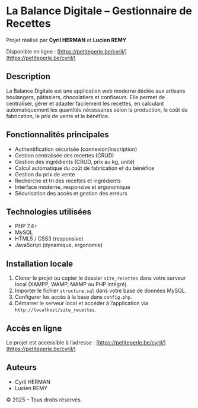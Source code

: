 # La Balance Digitale – Gestionnaire de Recettes

Projet réalisé par **Cyril HERMAN** et **Lucien REMY**

Disponible en ligne : [https://petiteperle.be/cyril/](https://petiteperle.be/cyril/)

## Description

La Balance Digitale est une application web moderne dédiée aux artisans boulangers, pâtissiers, chocolatiers et confiseurs. Elle permet de centraliser, gérer et adapter facilement les recettes, en calculant automatiquement les quantités nécessaires selon la production, le coût de fabrication, le prix de vente et le bénéfice.

## Fonctionnalités principales
- Authentification sécurisée (connexion/inscription)
- Gestion centralisée des recettes (CRUD)
- Gestion des ingrédients (CRUD, prix au kg, unité)
- Calcul automatique du coût de fabrication et du bénéfice
- Gestion du prix de vente
- Recherche et tri des recettes et ingrédients
- Interface moderne, responsive et ergonomique
- Sécurisation des accès et gestion des erreurs

## Technologies utilisées
- PHP 7.4+
- MySQL
- HTML5 / CSS3 (responsive)
- JavaScript (dynamique, ergonomie)

## Installation locale
1. Cloner le projet ou copier le dossier `site_recettes` dans votre serveur local (XAMPP, WAMP, MAMP ou PHP intégré).
2. Importer le fichier `structure.sql` dans votre base de données MySQL.
3. Configurer les accès à la base dans `config.php`.
4. Démarrer le serveur local et accéder à l’application via `http://localhost/site_recettes`.

## Accès en ligne
Le projet est accessible à l’adresse : [https://petiteperle.be/cyril/](https://petiteperle.be/cyril/)

## Auteurs
- Cyril HERMAN
- Lucien REMY

© 2025 – Tous droits réservés.

